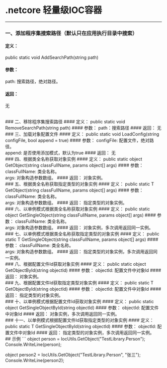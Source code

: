 # .netcore 轻量级IOC容器
---

### 一、添加程序集搜索路径（默认只在应用执行目录中搜索）
#### 定义：
public static void AddSearchPath(string path)
#### 参数：
path: 搜索路径，绝对路径。
#### 返回：
无

<br>
### 二、移除程序集搜索路径
#### 定义：
public static void RemoveSearchPath(string path)
#### 参数：
path：搜索路径
#### 返回：
无

<br>
### 三、加载对象配置文件
#### 定义： 
public static void LoadConfig(string configFile, bool append = true)
#### 参数：
configFile: 配置文件，绝对路径。
<br>
append: 是否使用添加模式，默认为true
#### 返回：
无

<br>
### 四、根据类全名称获取对象实例
#### 定义：
public static object GetObject(string classFullName, params object[] args)
#### 参数：
classFullName: 类全名称。
<br>
args: 对象构造参数数组。
#### 返回：
对象实例。

<br>
### 五、根据类全名称获取指定类型的对象实例
#### 定义：
public static T GetObject<T>(string classFullName, params object[] args)
#### 参数：
classFullName: 类全名称。
<br>
args: 对象构造参数数组。
#### 返回：
指定类型的对象实例。

<br>
### 六、以单例模式根据类全名称获取对象实例
#### 定义：
public static object GetSingleObject(string classFullName, params object[] args)
#### 参数：
classFullName: 类全名称。
<br>
args: 对象构造参数数组。
#### 返回：
对象实例，多次调用返回同一实例。

<br>
### 七、以单例模式根据类全名称获取指定类型的对象实例
#### 定义：
public static T GetSingleObject<T>(string classFullName, params object[] args)
#### 参数：
classFullName: 类全名称。
<br>
args: 对象构造参数数组。
#### 返回：
指定类型的对象实例，多次调用返回同一实例。

<br>
### 八、根据配置文件Id获取对象实例
#### 定义：
public static object GetObjectById(string objectId)
#### 参数：
objectId: 配置文件中对象Id
#### 返回：
对象实例。

<br>
### 九、根据配置文件Id获取指定类型对象实例
#### 定义：
public static T GetObjectById<T>(string objectId)
#### 参数：
objectId: 配置文件中对象Id
#### 返回：
指定类型的对象实例。

<br>
### 十、以单例模式根据配置文件Id获取对象实例
#### 定义：
public static object GetSingleObjectById(string objectId)
#### 参数：
objectId: 配置文件中对象Id
#### 返回：
对象实例，多次调用返回同一实例。

<br>
### 十一、以单例模式根据配置文件Id获取指定类型的对象实例
#### 定义：
public static T GetSingleObjectById<T>(string objectId)
#### 参数：
objectId: 配置文件中对象Id
#### 返回：
指定类型的对象实例，多次调用返回同一实例。

<br>
## 示例
```
object person = IocUtils.GetObject("TestLibrary.Person");
Console.WriteLine(person);

object person2 = IocUtils.GetObject("TestLibrary.Person", "张三");
Console.WriteLine(person2);
```
